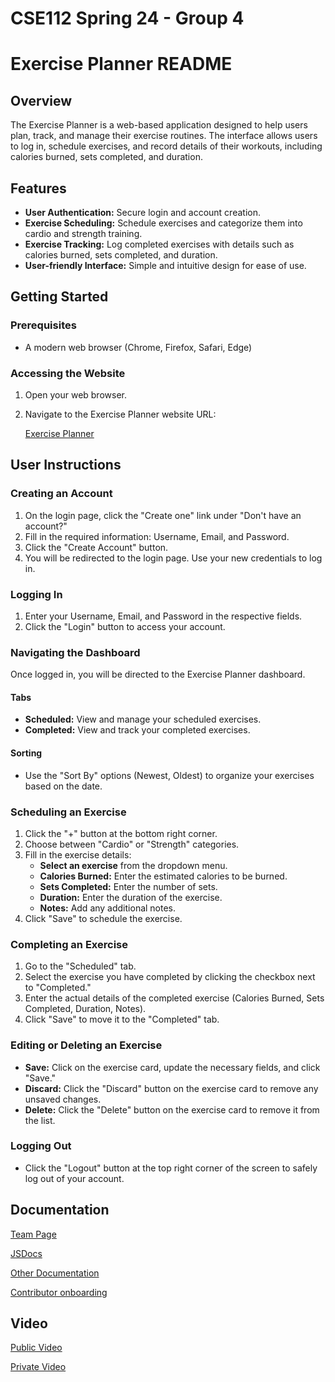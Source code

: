 # CSE112 Spring 24 - Group 4

# Exercise Planner README

## Overview
The Exercise Planner is a web-based application designed to help users plan, track, and manage their exercise routines. The interface allows users to log in, schedule exercises, and record details of their workouts, including calories burned, sets completed, and duration.

## Features
- **User Authentication:** Secure login and account creation.
- **Exercise Scheduling:** Schedule exercises and categorize them into cardio and strength training.
- **Exercise Tracking:** Log completed exercises with details such as calories burned, sets completed, and duration.
- **User-friendly Interface:** Simple and intuitive design for ease of use.

## Getting Started
### Prerequisites
- A modern web browser (Chrome, Firefox, Safari, Edge)

### Accessing the Website
1. Open your web browser.
2. Navigate to the Exercise Planner website URL:

    [Exercise Planner](https://cse-112-team-4.github.io/cse112-team4-ExercisePlannerFork/)

## User Instructions

### Creating an Account
1. On the login page, click the "Create one" link under "Don't have an account?"
2. Fill in the required information: Username, Email, and Password.
3. Click the "Create Account" button.
4. You will be redirected to the login page. Use your new credentials to log in.

### Logging In
1. Enter your Username, Email, and Password in the respective fields.
2. Click the "Login" button to access your account.

### Navigating the Dashboard
Once logged in, you will be directed to the Exercise Planner dashboard.

#### Tabs
- **Scheduled:** View and manage your scheduled exercises.
- **Completed:** View and track your completed exercises.

#### Sorting
- Use the "Sort By" options (Newest, Oldest) to organize your exercises based on the date.

### Scheduling an Exercise
1. Click the "+" button at the bottom right corner.
2. Choose between "Cardio" or "Strength" categories.
3. Fill in the exercise details:
   - **Select an exercise** from the dropdown menu.
   - **Calories Burned:** Enter the estimated calories to be burned.
   - **Sets Completed:** Enter the number of sets.
   - **Duration:** Enter the duration of the exercise.
   - **Notes:** Add any additional notes.
4. Click "Save" to schedule the exercise.

### Completing an Exercise
1. Go to the "Scheduled" tab.
2. Select the exercise you have completed by clicking the checkbox next to "Completed."
3. Enter the actual details of the completed exercise (Calories Burned, Sets Completed, Duration, Notes).
4. Click "Save" to move it to the "Completed" tab.

### Editing or Deleting an Exercise
- **Save:** Click on the exercise card, update the necessary fields, and click "Save."
- **Discard:** Click the "Discard" button on the exercise card to remove any unsaved changes.
- **Delete:** Click the "Delete" button on the exercise card to remove it from the list.

### Logging Out
- Click the "Logout" button at the top right corner of the screen to safely log out of your account.

## Documentation
[Team Page](https://github.com/CSE-112-Team-4/cse112-team4-ExercisePlannerFork/blob/main/admin/team.md)

[JSDocs](https://github.com/CSE-112-Team-4/cse112-team4-ExercisePlannerFork/wiki)

[Other Documentation](https://github.com/CSE-112-Team-4/cse112-team4-ExercisePlannerFork/tree/main/admin)

[Contributor onboarding](https://github.com/CSE-112-Team-4/cse112-team4-ExercisePlannerFork/blob/DS5-FinalDocumentation/admin/Contributor%20Onboarding%20Guide.md)

## Video
[Public Video](https://www.youtube.com/watch?v=ZjitSmifKJ8)

[Private Video](https://youtu.be/5_BKo9uTKpg)